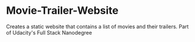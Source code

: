 # Movie-Trailer-Website
Creates a static website that contains a list of movies and their trailers. Part of Udacity's Full Stack Nanodegree
